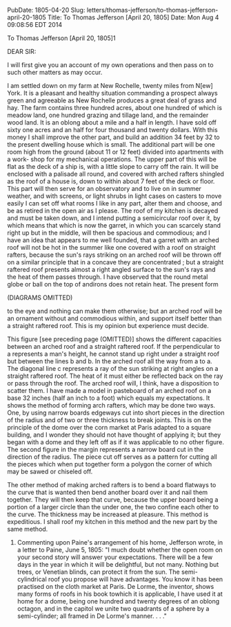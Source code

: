 PubDate: 1805-04-20
Slug: letters/thomas-jefferson/to-thomas-jefferson-april-20-1805
Title: To Thomas Jefferson  [April 20, 1805]
Date: Mon Aug  4 09:08:56 EDT 2014

   To Thomas Jefferson  [April 20, 1805]1

   DEAR SIR:

   I will first give you an account of my own operations and then pass on to
   such other matters as may occur.

   I am settled down on my farm at New Rochelle, twenty miles from N[ew]
   York. It is a pleasant and healthy situation commanding a prospect always
   green and agreeable as New Rochelle produces a great deal of grass and
   hay. The farm contains three hundred acres, about one hundred of which is
   meadow land, one hundred grazing and tillage land, and the remainder wood
   land. It is an oblong about a mile and a half in length. I have sold off
   sixty one acres and an half for four thousand and twenty dollars. With
   this money I shall improve the other part, and build an addition 34 feet
   by 32 to the present dwelling house which is small. The additional part
   will be one room high from the ground (about 11 or 12 feet) divided into
   apartments with a work- shop for my mechanical operations. The upper part
   of this will be flat as the deck of a ship is, with a little slope to
   carry off the rain. It will be enclosed with a palisade all round, and
   covered with arched rafters shingled as the roof of a house is, down to
   within about 7 feet of the deck or floor. This part will then serve for an
   observatory and to live on in summer weather, and with screens, or light
   shrubs in light cases on casters to move easily I can set off what rooms I
   like in any part, alter them and choose, and be as retired in the open air
   as I please. The roof of my kitchen is decayed and must be taken down, and
   I intend putting a semicircular roof over it, by which means that which is
   now the garret, in which you can scarcely stand right up but in the
   middle, will then be spacious and commodious; and I have an idea that
   appears to me well founded, that a garret with an arched roof will not be
   hot in the summer like one covered with a roof on straight rafters,
   because the sun's rays striking on an arched roof will be thrown off on a
   similar principle that in a concave they are concentrated ; but a straight
   raftered roof presents almost a right angled surface to the sun's rays and
   the heat of them passes through. I have observed that the round metal
   globe or ball on the top of andirons does not retain heat. The present
   form

   (DIAGRAMS OMITTED)

   to the eye and nothing can make them otherwise; but an arched roof will be
   an ornament without and commodious within, and support itself better than
   a straight raftered roof. This is my opinion but experience must decide.

   This figure [see preceding page (OMITTED)] shows the different capacities
   between an arched roof and a straight raftered roof. If the perpendicular
   to a represents a man's height, he cannot stand up right under a straight
   roof but between the lines b and b. In the arched roof all the way from a
   to a. The diagonal line c represents a ray of the sun striking at right
   angles on a straight raftered roof. The heat of it must either be
   reflected back on the ray or pass through the roof. The arched roof will,
   I think, have a disposition to scatter them. I have made a model in
   pasteboard of an arched roof on a base 32 inches (half an inch to a foot)
   which equals my expectations. It shows the method of forming arch rafters,
   which may be done two ways. One, by using narrow boards edgeways cut into
   short pieces in the direction of the radius and of two or three thickness
   to break joints. This is on the principle of the dome over the corn market
   at Paris adapted to a square building, and I wonder they should not have
   thought of applying it; but they began with a dome and they left off as if
   it was applicable to no other figure. The second figure in the margin
   represents a narrow board cut in the direction of the radius. The piece
   cut off serves as a pattern for cutting all the pieces which when put
   together form a polygon the corner of which may be sawed or chiseled off.

   The other method of making arched rafters is to bend a board flatways to
   the curve that is wanted then bend another board over it and nail them
   together. They will then keep that curve, because the upper board being a
   portion of a larger circle than the under one, the two confine each other
   to the curve. The thickness may be increased at pleasure. This method is
   expeditious. I shall roof my kitchen in this method and the new part by
   the same method.

   1. Commenting upon Paine's arrangement of his home, Jefferson wrote, in a
   letter to Paine, June 5, 1805: "I much doubt whether the open room on your
   second story will answer your expectations. There will be a few days in
   the year in which it will be delightful, but not many. Nothing but trees,
   or Venetian blinds, can protect it from the sun. The semi-cylindrical roof
   you propose will have advantages. You know it has been practised on the
   cloth market at Paris. De Lorme, the inventor, shows many forms of roofs
   in his book towhich it is applicable, I have used it at home for a dome,
   being one hundred and twenty degrees of an oblong octagon, and in the
   capitol we unite two quadrants of a sphere by a semi-cylinder; all framed
   in De Lorme's manner. . . ."

    
